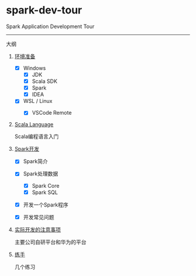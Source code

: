 # spark-dev-tour

Spark Application Development Tour

---

大纲

1. [环境准备](./1-environment-prepare.md)

   + [x] Windows
     + [x] JDK
     + [x] Scala SDK
     + [x] Spark
     + [x] IDEA
   + [x] WSL / Linux
     + [x] VSCode Remote


2. [Scala Language](./2-scala-intro.md)

    Scala编程语言入门

3. [Spark开发](./3-spark-intro.md)

   + [x] Spark简介 
   + [x] Spark处理数据
     + [x] Spark Core
     + [x] Spark SQL
   + [x] 开发一个Spark程序
   + [x] 开发常见问题


4. [实际开发的注意事项](./4-real-dev-tips.md)

    主要公司自研平台和华为的平台

5. [练手](./5-exam.md)

    几个练习
